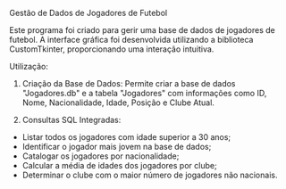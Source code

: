 Gestão de Dados de Jogadores de Futebol

Este programa foi criado para gerir uma base de dados de jogadores de futebol. A interface gráfica foi desenvolvida utilizando a biblioteca CustomTkinter, proporcionando uma interação intuitiva.

Utilização:

1. Criação da Base de Dados: Permite criar a base de dados "Jogadores.db" e a tabela "Jogadores" com informações como ID, Nome, Nacionalidade, Idade, Posição e Clube Atual.

2. Consultas SQL Integradas:
- Listar todos os jogadores com idade superior a 30 anos;
- Identificar o jogador mais jovem na base de dados;
- Catalogar os jogadores por nacionalidade;
- Calcular a média de idades dos jogadores por clube;
- Determinar o clube com o maior número de jogadores não nacionais.
